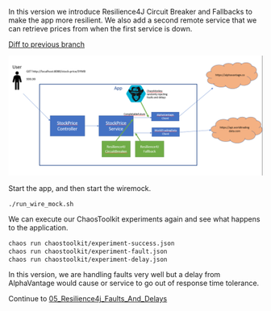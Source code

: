  In this version we introduce Resilience4J Circuit Breaker and Fallbacks to make the app more resilient. We also add a second remote service that we can retrieve prices from when the first service is down.

[Diff to previous branch](https://github.com/ericwyles/chaos-engineering-demo/compare/03_ChaosToolkit...04_Resilience4j_Faults)

![branch](branch.png?raw=true)

 Start the app, and then start the wiremock.

```
./run_wire_mock.sh
```

We can execute our ChaosToolkit experiments again and see what happens to the application.

```
chaos run chaostoolkit/experiment-success.json
chaos run chaostoolkit/experiment-fault.json
chaos run chaostoolkit/experiment-delay.json
```

In this version, we are handling faults very well but a delay from AlphaVantage would cause or service to go out of response time tolerance.

Continue to [05_Resilience4j_Faults_And_Delays](../../tree/05_Resilience4j_Faults_And_Delays)